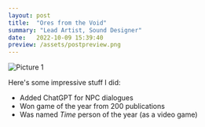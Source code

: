 ```yaml
---
layout: post
title:  "Ores from the Void"
summary: "Lead Artist, Sound Designer"
date:   2022-10-09 15:39:40
preview: /assets/postpreview.png
---
```


![Picture 1](/assets/void3)

Here's some impressive stuff I did:

* Added ChatGPT for NPC dialogues
* Won game of the year from 200 publications
* Was named *Time* person of the year (as a video game)
